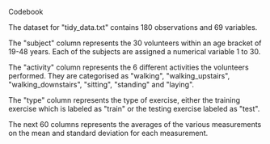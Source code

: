Codebook

The dataset for "tidy_data.txt" contains 180 observations and 69 variables.

The "subject" column represents the 30 volunteers within an age bracket of 
19-48 years. Each of the subjects are assigned a numerical variable 1 to 30.

The "activity" column represents the 6 different activities the volunteers 
performed. They are categorised as "walking", "walking_upstairs", 
"walking_downstairs", "sitting", "standing" and "laying".

The "type" column represents the type of exercise, either the training exercise 
which is labeled as "train" or the testing exercise labeled as "test".

The next 60 columns represents the averages of the various measurements on the 
mean and standard deviation for each measurement.